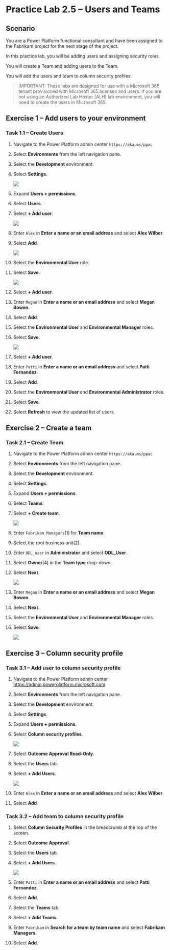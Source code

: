 # Practice Lab 2.5 – Users and Teams

## Scenario

You are a Power Platform functional consultant and have been assigned to the Fabrikam project for the next stage of the project.

In this practice lab, you will be adding users and assigning security roles.

You will create a Team and adding users to the Team.

You will add the users and team to column security profiles.

> IMPORTANT: These labs are designed for use with a Microsoft 365 tenant provisioned with Microsoft 365 licenses and users. If you are not using an Authorized Lab Hoster (ALH) lab environment, you will need to create the users in Microsoft 365.

## Exercise 1 – Add users to your environment

### Task 1.1 – Create Users

1. Navigate to the Power Platform admin center `https://aka.ms/ppac`

1. Select **Environments** from the left navigation pane.

1. Select the **Development** environment.

1. Select **Settings**.

    ![](../media/mod-02;lab-05(2).png)

1. Expand **Users + permissions**.

1. Select **Users**.

1. Select **+ Add user**.

    ![](../media/mod-02;lab-05(3).png)

1. Enter `Alex` in **Enter a name or an email address** and select **Alex Wilber**.

1. Select **Add**.

    ![](../media/mod-02;lab-05(4).png)

1. Select the **Environmental User** role.

1. Select **Save**.

    ![](../media/mod-02;lab-05(5).png)

1. Select **+ Add user**.

1. Enter `Megan` in **Enter a name or an email address** and select **Megan Bowen**.

1. Select **Add**.

1. Select the **Environmental User** and **Environmental Manager** roles.

1. Select **Save**.

    ![](../media/mod-02;lab-05(6).png)

1. Select **+ Add user**.

1. Enter `Patti` in **Enter a name or an email address** and select **Patti Fernandez**.

1. Select **Add**.

1. Select the **Environmental User** and **Environmental Administrator** roles.

1. Select **Save**.

1. Select **Refresh** to view the updated list of users.


## Exercise 2 – Create a team

### Task 2.1 – Create Team

1. Navigate to the Power Platform admin center `https://aka.ms/ppac`

1. Select **Environments** from the left navigation pane.

1. Select the **Development** environment.

1. Select **Settings**.

1. Expand **Users + permissions**.

1. Select **Teams**.

1. Select **+ Create team**.

    ![](../media/mod-02;lab-05(7).png)

1. Enter `Fabrikam Managers`(1) for **Team name**.

1. Select the root business unit(2).

1. Enter `ODL_user` in **Administrator** and select **ODL_User <inject key="DeploymentID"></inject>**.

1. Select **Owner**(4) in the **Team type** drop-down.

1. Select **Next**.

    ![](../media/mod-02;lab-05(8).png)

1. Enter `Megan` in **Enter a name or an email address** and select **Megan Bowen**.

1. Select **Next**.

1. Select the **Environmental User** and **Environmental Manager** roles.

1. Select **Save**.

    ![](../media/mod-02;lab-05(9).png)


## Exercise 3 – Column security profile

### Task 3.1 – Add user to column security profile

1. Navigate to the Power Platform admin center <https://admin.powerplatform.microsoft.com>.

1. Select **Environments** from the left navigation pane.

1. Select the **Development** environment.

1. Select **Settings**.

1. Expand **Users + permissions**.

1. Select **Column security profiles**.

    ![](../media/mod-02;lab-05(10).png)

1. Select **Outcome Approval Read-Only**.

1. Select the **Users** tab.

1. Select **+ Add Users**.

    ![](../media/mod-02;lab-05(11).png)

1. Enter `Alex` in **Enter a name or an email address** and select **Alex Wilber**.

1. Select **Add**.


### Task 3.2 – Add team to column security profile

1. Select **Column Security Profiles** in the breadcrumb at the top of the screen.

1. Select **Outcome Approval**.

1. Select the **Users** tab.

1. Select **+ Add Users**.

    ![](../media/mod-02;lab-05(11).png)

1. Enter `Patti` in **Enter a name or an email address** and select **Patti Fernandez**.

1. Select **Add**.

1. Select the **Teams** tab.

1. Select **+ Add Teams**.

1. Enter `Fabrikam` in **Search for a team by team name** and select **Fabrikam Managers**.

1. Select **Add**.

